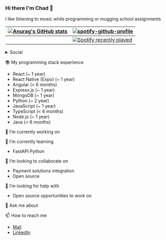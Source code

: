 ### Hi there I'm Chad 👋

I like listening to music while programming or mugging school assignments

|[![Anurag's GitHub stats](https://github-readme-stats.vercel.app/api?username=chadlimjinjie)](https://github.com/anuraghazra/github-readme-stats)|[![spotify-github-profile](https://spotify-github-profile.vercel.app/api/view?uid=chadlimjinjie&cover_image=true&theme=novatorem&bar_color=53b14f&bar_color_cover=false)](https://spotify-github-profile.vercel.app/api/view?uid=chadlimjinjie&redirect=true)|
|---|---|
||[![Spotify recently played](https://spotify-recently-played-readme.vercel.app/api?user=chadlimjinjie)](https://open.spotify.com/user/chadlimjinjie)|


<details>
<summary>Social</summary>
<br>

[![](https://img.shields.io/badge/Twitter-1DA1F2?style=for-the-badge&logo=twitter&logoColor=white)](https://replit.com/@ChadLim1)
[![](https://img.shields.io/badge/replit-667881?style=for-the-badge&logo=replit&logoColor=white)](https://replit.com/@ChadLim1)
</details>

📚 My programming stack experience
- React (~ 1 year)
- React Native (Expo) (~ 1 year)
- Angular (< 6 months)
- Express.js (~ 1 year)
- MongoDB (~ 1 year)
- Python (~ 2 year)
- JavaScript (~ 1 year)
- TypeScript (< 6 months)
- Node.js (~ 1 year)
- Java (< 6 months)

🔭 I’m currently working on

🌱 I’m currently learning

- FastAPI Python

👯 I’m looking to collaborate on

- Payment solutions integration
- Open source

🤔 I’m looking for help with

- Open source opportunities to work on

💬 Ask me about

📫 How to reach me

- [Mail](mailto:chadlimjinjie@gmail.com)
- [LinkedIn](https://www.linkedin.com/in/chad-lim-739b36186)

<!--
**chadlimjinjie/chadlimjinjie** is a ✨ _special_ ✨ repository because its `README.md` (this file) appears on your GitHub profile.

Here are some ideas to get you started:

- 🔭 I’m currently working on ...
- 🌱 I’m currently learning ...
- 👯 I’m looking to collaborate on ...
- 🤔 I’m looking for help with ...
- 💬 Ask me about ...
- 📫 How to reach me: ...
- 😄 Pronouns: ...
- ⚡ Fun fact: ...
-->
